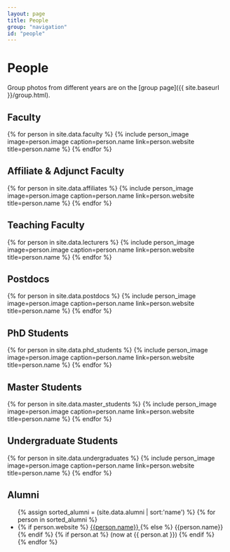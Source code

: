 ```yaml
---
layout: page
title: People
group: "navigation"
id: "people"
---
```


# People

Group photos from different years are on the [group page]({{ site.baseurl }}/group.html).

## Faculty

<div class="flex-container people image-container">
{% for person in site.data.faculty %}
  {% include person_image image=person.image caption=person.name link=person.website title=person.name %}
{% endfor %}
</div>

## Affiliate & Adjunct Faculty

<div class="flex-container people image-container">
{% for person in site.data.affiliates %}
  {% include person_image image=person.image caption=person.name link=person.website title=person.name %}
{% endfor %}
</div>

## Teaching Faculty
<div class="flex-container people image-container">
{% for person in site.data.lecturers %}
  {% include person_image image=person.image caption=person.name link=person.website title=person.name %}
{% endfor %}
</div>

## Postdocs
<div class="flex-container people image-container">
{% for person in site.data.postdocs %}
  {% include person_image image=person.image caption=person.name link=person.website title=person.name %}
{% endfor %}
</div>

## PhD Students
<div class="flex-container people image-container">
{% for person in site.data.phd_students %}
  {% include person_image image=person.image caption=person.name link=person.website title=person.name %}
{% endfor %}
</div>

## Master Students
<div class="flex-container people image-container">
{% for person in site.data.master_students %}
  {% include person_image image=person.image caption=person.name link=person.website title=person.name %}
{% endfor %}
</div>

## Undergraduate Students
<div class="flex-container people image-container">
{% for person in site.data.undergraduates %}
  {% include person_image image=person.image caption=person.name link=person.website title=person.name %}
{% endfor %}
</div>

## Alumni

<ul>
{% assign sorted_alumni = (site.data.alumni | sort:'name') %}
{% for person in sorted_alumni %}
  <li>
    {% if person.website %}
    <a href="{{ person.website }}">
      {{person.name}}
    </a>
    {% else %}
      {{person.name}}
    {% endif %}
    {% if person.at %} (now at {{ person.at }}) {% endif %}
  </li>
{% endfor %}
</ul>
